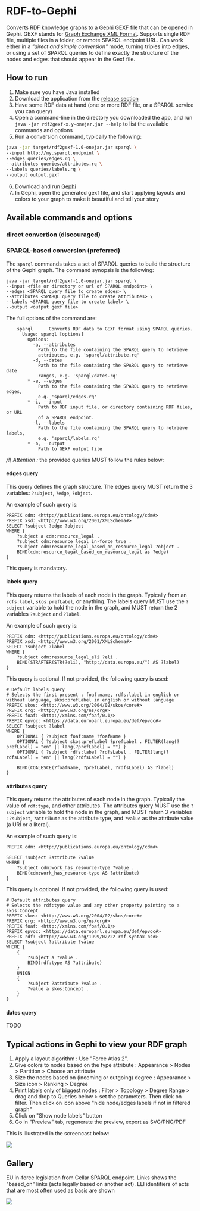 # RDF-to-Gephi

Converts RDF knowledge graphs to a [Gephi](https://gephi.org/) GEXF file that can be opened in Gephi. GEXF stands for [Graph Exchange XML Format](https://gexf.net/).
Supports single RDF file, multiple files in a folder, or remote SPARQL endpoint URL. Can work either in a _"direct and simple conversion"_ mode, turning triples into edges, or using a set of SPARQL queries to define exactly the structure of the nodes and edges that should appear in the Gexf file.

## How to run

1. Make sure you have Java installed
2. Download the application from the [release section](https://github.com/sparna-git/rdf2gexf/releases)
3. Have some RDF data at hand (one or more RDF file, or a SPARQL service you can query)
4. Open a command-line in the directory you downloaded the app, and run `java -jar rdf2gexf-x.y-onejar.jar --help` to list the available commands and options
5. Run a conversion command, typically the following:

```sh
java -jar target/rdf2gexf-1.0-onejar.jar sparql \
--input http://my.sparql.endpoint \
--edges queries/edges.rq \
--attributes queries/attributes.rq \
--labels queries/labels.rq \
--output output.gexf
```

6. Download and run [Gephi](https://gephi.org/)
7. In Gephi, open the generated gexf file, and start applying layouts and colors to your graph to make it beautiful and tell your story


## Available commands and options

### direct convertion (discouraged)

### SPARQL-based conversion (preferred)

The `sparql` commands takes a set of SPARQL queries to build the structure of the Gephi graph. The command synopsis is the following:

```
java -jar target/rdf2gexf-1.0-onejar.jar sparql \
--input <file or directory or url of SPARQL endpoint> \
--edges <SPARQL query file to create edges> \
--attributes <SPARQL query file to create attributes> \
--labels <SPARQL query file to create label> \
--output <output gexf file>
```

The full options of the command are:

```
    sparql      Converts RDF data to GEXF format using SPARQL queries.
      Usage: sparql [options]
        Options:
          -a, --attributes
            Path to the file containing the SPARQL query to retrieve 
            attributes, e.g. 'sparql/attribute.rq'
          -d, --dates
            Path to the file containing the SPARQL query to retrieve date 
            ranges, e.g. 'sparql/dates.rq'
        * -e, --edges
            Path to the file containing the SPARQL query to retrieve edges, 
            e.g. 'sparql/edges.rq'
        * -i, --input
            Path to RDF input file, or directory containing RDF files, or URL 
            of a SPARQL endpoint.
          -l, --labels
            Path to the file containing the SPARQL query to retrieve labels, 
            e.g. 'sparql/labels.rq'
        * -o, --output
            Path to GEXF output file
```

*/!\ Attention :* the provided queries MUST follow the rules below:

#### edges query

This query defines the graph structure. 
The edges query MUST return the 3 variables: `?subject`, `?edge`, `?object`.

An example of such query is:

```sparql
PREFIX cdm: <http://publications.europa.eu/ontology/cdm#>
PREFIX xsd: <http://www.w3.org/2001/XMLSchema#>
SELECT ?subject ?edge ?object
WHERE {
    ?subject a cdm:resource_legal .
    ?subject cdm:resource_legal_in-force true .
    ?subject cdm:resource_legal_based_on_resource_legal ?object .
    BIND(cdm:resource_legal_based_on_resource_legal as ?edge)
}
```

This query is mandatory.

#### labels query

This query returns the labels of each node in the graph. Typically from an `rdfs:label`, `skos:prefLabel`, or anything.
The labels query MUST use the `?subject` variable to hold the node in the graph, and MUST return the 2 variables `?subject` and `?label`.

An example of such query is:

```sparql
PREFIX cdm: <http://publications.europa.eu/ontology/cdm#>
PREFIX xsd: <http://www.w3.org/2001/XMLSchema#>
SELECT ?subject ?label
WHERE {
    ?subject cdm:resource_legal_eli ?eli .
    BIND(STRAFTER(STR(?eli), "http://data.europa.eu/") AS ?label)
}
```

This query is optional. If not provided, the following query is used:

```sparql
# Default labels query
# Selects the first present : foaf:name, rdfs:label in english or without language, skos:prefLabel in english or without language
PREFIX skos: <http://www.w3.org/2004/02/skos/core#>
PREFIX org: <http://www.w3.org/ns/org#>
PREFIX foaf: <http://xmlns.com/foaf/0.1/>
PREFIX epvoc: <https://data.europarl.europa.eu/def/epvoc#>
SELECT ?subject ?label
WHERE {
	OPTIONAL { ?subject foaf:name ?foafName }
	OPTIONAL { ?subject skos:prefLabel ?prefLabel . FILTER(lang(?prefLabel) = "en" || lang(?prefLabel) = "") }
	OPTIONAL { ?subject rdfs:label ?rdfsLabel . FILTER(lang(?rdfsLabel) = "en" || lang(?rdfsLabel) = "") }
	
	BIND(COALESCE(?foafName, ?prefLabel, ?rdfsLabel) AS ?label)
}
```

#### attributes query

This query returns the attributes of each node in the graph. Typically the value of `rdf:type`, and other attributes.
The attributes query MUST use the `?subject` variable to hold the node in the graph, and MUST return 3 variables : `?subject`, `?attribute` as the attribute type, and `?value` as the attribute value (a URI or a literal).

An example of such query is:

```sparql
PREFIX cdm: <http://publications.europa.eu/ontology/cdm#>

SELECT ?subject ?attribute ?value
WHERE {
    ?subject cdm:work_has_resource-type ?value .
	BIND(cdm:work_has_resource-type AS ?attribute)
}
```

This query is optional. If not provided, the following query is used:

```sparql
# Default attributes query
# Selects the rdf:type value and any other property pointing to a skos:Concept
PREFIX skos: <http://www.w3.org/2004/02/skos/core#>
PREFIX org: <http://www.w3.org/ns/org#>
PREFIX foaf: <http://xmlns.com/foaf/0.1/>
PREFIX epvoc: <https://data.europarl.europa.eu/def/epvoc#>
PREFIX rdf: <http://www.w3.org/1999/02/22-rdf-syntax-ns#>
SELECT ?subject ?attribute ?value
WHERE {
	{ 
		?subject a ?value .
		BIND(rdf:type AS ?attribute)
	}
	UNION
	{
		?subject ?attribute ?value .
		?value a skos:Concept .
	}
}
```


#### dates query

TODO


## Typical actions in Gephi to view your RDF graph

1. Apply a layout algorithm : Use "Force Atlas 2".
2. Give colors to nodes based on the type attribute : Appearance > Nodes > Partition > Choose an attribute
3. Size the nodes based on (incoming or outgoing) degree : Appearance > Size icon > Ranking > Degree
4. Print labels only of biggest nodes : Filter > Topology > Degree Range > drag and drop to Queries below > set the parameters. Then click on filter. Then click on icon above "hide node/edges labels if not in filtered graph" 
5. Click on "Show node labels" button
6. Go in "Preview" tab, regenerate the preview, export as SVG/PNG/PDF

This is illustrated in the screencast below:

[![](docs/gallery/youtube-video.png)](https://youtu.be/A_YbxNapaBY)

## Gallery

EU in-force legislation from Cellar SPARQL endpoint. Links shows the "based_on" links (acts legally based on another act). ELI identifiers of acts that are most often used as basis are shown

![](docs/gallery/cellar.png)
